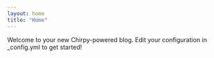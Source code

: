 ```yaml
---
layout: home
title: "Home"
---
```


Welcome to your new Chirpy-powered blog. Edit your configuration in _config.yml to get started!
